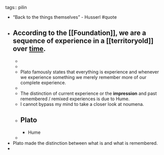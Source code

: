 tags:: pilin

- “Back to the things themselves” - Husserl #quote
- According to the [[Foundation]], we are a sequence of experience in a [[territoryold]] over [time]([[space-time]]).
	-
	-
	-
	- Plato famously states that everything is experience and whenever we experience something we merely remember more of our complete experience.
	-
	- The distinction of current experience or the **impression** and past remembered / remixed experiences is due to Hume.
	- I cannot bypass my mind to take a closer look at noumena.
	- Plato
		-
		- Hume
	-
- Plato made the distinction between what is and what is remembered.
-